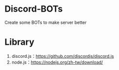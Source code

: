 # Discord-BOTs
Create some BOTs to make server better 

# Library 
1. discord.js：https://github.com/discordjs/discord.js
2. node.js：https://nodejs.org/zh-tw/download/

